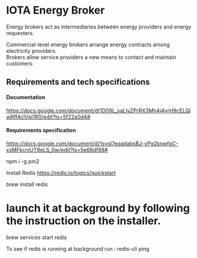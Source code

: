 # IOTA Energy Broker

Energy brokers act as intermediaries between energy providers and energy requesters.

Commercial-level energy brokers arrange energy contracts among electricity providers.  
Brokers allow service providers a new means to contact and maintain customers. 

## Requirements and tech specifications
#### Documentation
https://docs.google.com/document/d/1D09L_yaLlyZPrRX3Mh4j4vrH9cELQlwRff4clVpi1R0/edit?ts=5f22a0d4#

#### Requirements specification
https://docs.google.com/document/d/1sysI7eqadabsBJ-vPg2knwfgC-xsMFkcniUT9eLS_0w/edit?ts=5e68df88#




npm i -g pm2

Install Redis
https://redis.io/topics/quickstart

brew install redis

# launch it at background by following the instruction on the installer.
brew services start redis

To see if redis is running at background run :
redis-cli ping
